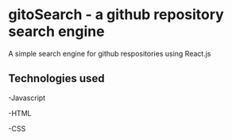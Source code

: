 # gitoSearch - a github repository search engine

A simple search engine for github respositories using React.js

## Technologies used

-Javascript

-HTML

-CSS


